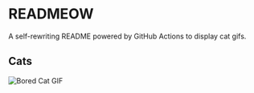 # READMEOW

A self-rewriting README powered by GitHub Actions to display cat gifs.

## Cats

![Bored Cat GIF](https://media1.giphy.com/media/mlvseq9yvZhba/200.gif?cid=9acd02daxn5z1fmd85a6m4df7b2jn9c449kviw4sizga3rsa&ep=v1_gifs_search&rid=200.gif&ct=g)
